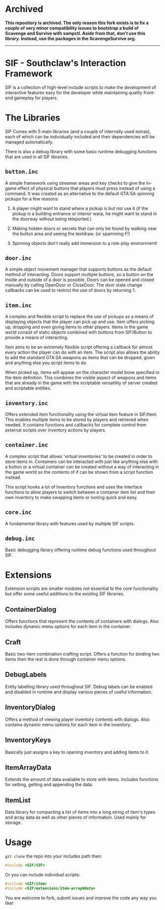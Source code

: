 # Archived

**This repository is archived. The only reason this fork exists is to fix a couple of very minor compatibility issues to bootstrap a build of Scavenge and Survive with sampctl. Aside from that, don't use this library. Instead, use the packages in the ScavengeSurvive org.**

---

# SIF - Southclaw's Interaction Framework

SIF is a collection of high-level include scripts to make the development of
interactive features easy for the developer while maintaining quality front-end
gameplay for players.

# The Libraries

SIF Comes with 5 main libraries (and a couple of internally used extras),
each of which can be individually included and their dependencies will be
managed automatically.

There is also a debug library with some basic runtime debugging functions that
are used in all SIF libraries.

## `button.inc`

A simple framework using streamer areas and key checks to give the in-game
effect of physical buttons that players must press instead of using a command.
It was created as an alternative to the default GTA:SA spinning pickups for a
few reasons:

1. A player might want to stand where a pickup is but not use it
   (if the pickup is a building entrance or interior warp, he might
   want to stand in the doorway without being teleported.)

2. Making hidden doors or secrets that can only be found by walking
   near the button area and seeing the textdraw. (or spamming F!)

3. Spinning objects don't really add immersion to a role-play
   environment!

## `door.inc`

A simple object movement manager that supports buttons as the default method of
interacting. Doors support multiple buttons, so a button on the inside and
outside of a door is possible. Doors can be opened and closed manually by
calling OpenDoor or CloseDoor. The door state change callbacks can be used to
restrict the use of doors by returning 1.

## `item.inc`

A complex and flexible script to replace the use of pickups as a means of
displaying objects that the player can pick up and use. Item offers picking up,
dropping and even giving items to other players. Items in the game world consist
of static objects combined with buttons from SIF/Button to provide a means of
interacting.

Item aims to be an extremely flexible script offering a callback for almost
every action the player can do with an item. The script also allows the ability
to add the standard GTA:SA weapons as items that can be dropped, given and
anything else you script items to do.

When picked up, items will appear on the character model bone specified in the
item definition. This combines the visible aspect of weapons and items that are
already in the game with the scriptable versatility of server created and
scriptable entities.

## `inventory.inc`

Offers extended item functionality using the virtual item feature in SIF/Item.
This enables multiple items to be stored by players and retrieved when needed.
It contains functions and callbacks for complete control from external scripts
over inventory actions by players.

## `container.inc`

A complex script that allows 'virtual inventories' to be created in order to
store items in. Containers can be interacted with just like anything else with a
button or a virtual container can be created without a way of interacting in the
game world so the contents of if can be shown from a script function instead.

This script hooks a lot of Inventory functions and uses the interface functions
to allow players to switch between a container item list and their own inventory
to make swapping items or looting quick and easy.

## `core.inc`

A fundamental library with features used by multiple SIF scripts.

## `debug.inc`

Basic debugging library offering runtime debug functions used throughout SIF.

# Extensions

Extension scripts are smaller modules not essential to the core functionality
but offer some useful additions to the existing SIF libraries.

## ContainerDialog

Offers functions that represent the contents of containers with dialogs. Also
includes dynamic menu options for each item in the container.

## Craft

Basic two-item combination crafting script. Offers a function for binding two
items then the rest is done through container menu options.

## DebugLabels

Entity labelling library used throughout SIF. Debug labels can be enabled and
disabled in runtime and display various pieces of useful information.

## InventoryDialog

Offers a method of viewing player inventory contents with dialogs. Also contains
dynamic menu options for each item in the inventory.

## InventoryKeys

Basically just assigns a key to opening inventory and adding items to it.

## ItemArrayData

Extends the amount of data available to store with items. Includes functions for
setting, getting and appending the data.

## ItemList

Data library for compacting a list of items into a long string of item's types
and array data as well as other pieces of information. Used mainly for storage.

# Usage

`git clone` the repo into your includes path then:

```c
#include <SIF/SIF>
```

Or you can include individual scripts:

```c
#include <SIF/item>
#include <SIF/extensions/item-array0data>
```

You are welcome to fork, submit issues and improve the code any way you like!
